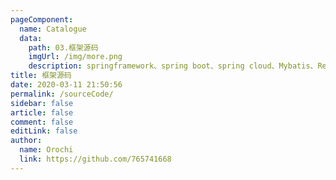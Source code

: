 ```yaml
---
pageComponent:
  name: Catalogue
  data:
    path: 03.框架源码
    imgUrl: /img/more.png
    description: springframework、spring boot、spring cloud、Mybatis、Redission、xxl-job...等源码解读目录
title: 框架源码
date: 2020-03-11 21:50:56
permalink: /sourceCode/
sidebar: false
article: false
comment: false
editLink: false
author:
  name: Orochi
  link: https://github.com/765741668
---
```


